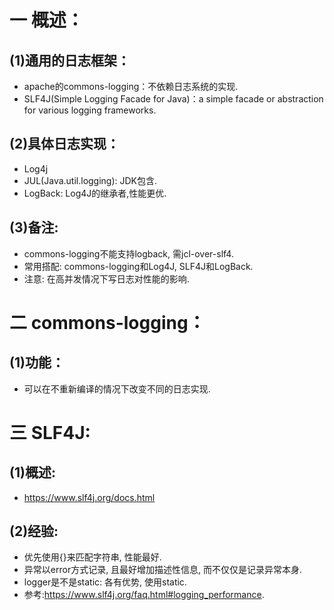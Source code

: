 # 一 概述：
## (1)通用的日志框架：
- apache的commons-logging：不依赖日志系统的实现.
- SLF4J(Simple Logging Facade for Java)：a simple facade or abstraction for various logging frameworks.

## (2)具体日志实现：
- Log4j
- JUL(Java.util.logging): JDK包含.
- LogBack: Log4J的继承者,性能更优.

## (3)备注:
- commons-logging不能支持logback, 需jcl-over-slf4.
- 常用搭配: commons-logging和Log4J, SLF4J和LogBack.
- 注意: 在高并发情况下写日志对性能的影响.

# 二 commons-logging：
## (1)功能：
- 可以在不重新编译的情况下改变不同的日志实现.

# 三 SLF4J:
## (1)概述:
- https://www.slf4j.org/docs.html

## (2)经验:
- 优先使用{}来匹配字符串, 性能最好. 
- 异常以error方式记录, 且最好增加描述性信息, 而不仅仅是记录异常本身.
- logger是不是static: 各有优势, 使用static.
- 参考:https://www.slf4j.org/faq.html#logging_performance.
